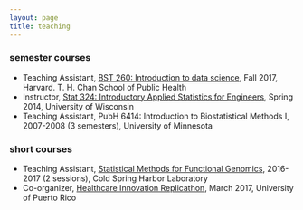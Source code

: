 ```yaml
---
layout: page
title: teaching
---
```


### semester courses

- Teaching Assistant, [BST 260: Introduction to data science](http://datasciencelabs.github.io), Fall 2017, Harvard. T. H. Chan School of Public Health
- Instructor, [Stat 324: Introductory Applied Statistics for Engineers](stat324.html), Spring 2014, University of Wisconsin
- Teaching Assistant, PubH 6414: Introduction to Biostatistical Methods I, 2007-2008 (3 semesters), University of Minnesota

### short courses
			
- Teaching Assistant, [Statistical Methods for Functional Genomics](https://meetings.cshl.edu/courses.aspx?course=C-DATA&year=17), 2016-2017 (2 sessions), Cold Spring Harbor Laboratory
- Co-organizer, [Healthcare Innovation Replicathon](https://idi-bd2k.hpcf.upr.edu/2017/03/29/healthcare-innovation-replicathon-2017-and-data-carpentry-instructor-training/), March 2017, University of Puerto Rico